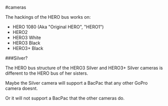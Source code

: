 #cameras

The hackings of the HERO bus works on:
* HERO 1080 (Aka "Original HERO", "HERO1")
* HERO2
* HERO3 White
* HERO3 Black
* HERO3+ Black

###Silver?

The HERO bus structure of the HERO3 Silver and HERO3+ Silver cameras is different to the HERO bus of her sisters.

Maybe the Silver camera will support a BacPac that any other GoPro camera doesnt.

Or it will not support a BacPac that the other cameras do.

